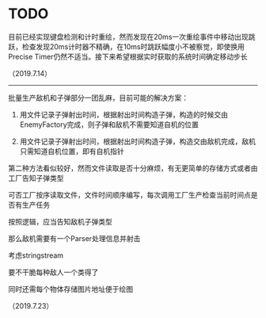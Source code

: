 # TODO

目前已经实现键盘检测和计时重绘，然而发现在20ms一次重绘事件中移动出现跳跃，检查发现20ms计时器不精确，在10ms时跳跃幅度小不被察觉，即使换用Precise Timer仍然不适当。接下来希望根据实时获取的系统时间确定移动步长

（2019.7.14）

---

批量生产敌机和子弹部分一团乱麻，目前可能的解决方案：

1. 用文件记录子弹射出时间，根据射出时间构造子弹，构造的时候交由EnemyFactory完成，则子弹和敌机不需要知道自机的位置

2. 用文件记录子弹射出时间，根据射出时间构造子弹，构造交由敌机完成，敌机只需知道自机位置，即有自机指针

第二种方法看似较好，然而文件读取是否十分麻烦，有无更简单的存储方式或者由工厂告知子弹类型

可否工厂按序读取文件，文件时间顺序编写，每次调用工厂生产检查当前时间点是否有生产任务

按照逻辑，应当告知敌机子弹类型

那么敌机需要有一个Parser处理信息并射击

考虑stringstream

要不干脆每种敌人一个类得了



同时还需每个物体存储图片地址便于绘图

（2019.7.23）